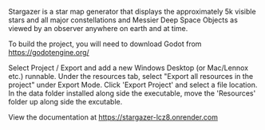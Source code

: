 Stargazer is a star map generator that displays the approximately 5k visible stars and all major constellations and Messier Deep Space Objects as viewed by an observer anywhere on earth and at time. 

To build the project, you will need to download Godot from https://godotengine.org/ 

Select Project / Export and add a new Windows Desktop (or Mac/Lennox etc.) runnable.
Under the resources tab, select "Export all resources in the project" under Export Mode.
Click 'Export Project' and select a file location.
In the data folder installed along side the executable, move the 'Resources' folder up along side the excutable. 

View the documentation at https://stargazer-lcz8.onrender.com



